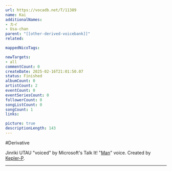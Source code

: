 ```yaml
---
url: https://vocadb.net/T/11389
name: Kai
additionalNames: 
- カイ
- Usa-chan
parent: "[[other-derived-voicebank]]"
related:

mappedNicoTags:

newTargets:
- all
commentCount: 0
createDate: 2025-02-16T21:01:50.07
status: Finished
albumCount: 0
artistCount: 2
eventCount: 0
eventSeriesCount: 0
followerCount: 0
songListCount: 0
songCount: 1
links: 

picture: true
descriptionLength: 143
---
```


#Derivative

Jinriki UTAU "voiced" by Microsoft's Talk It! "[Man](https://vocadb.net/Ar/143188)" voice. Created by [Kepler-P](https://vocadb.net/Ar/131288).

---


